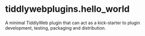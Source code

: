 tiddlywebplugins.hello_world
============================

A minimal TiddlyWeb plugin that can act as a kick-starter to plugin development, testing, packaging and distribution.